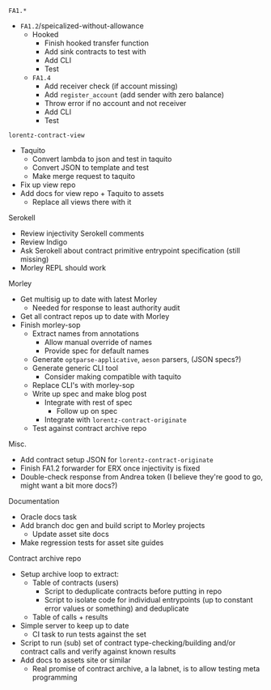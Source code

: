 
`FA1.*`
- `FA1.2`/speicalized-without-allowance
  * Hooked
    + Finish hooked transfer function
    + Add sink contracts to test with
    + Add CLI
    + Test
  * `FA1.4`
    + Add receiver check (if account missing)
    + Add `register_account` (add sender with zero balance)
    + Throw error if no account and not receiver
    + Add CLI
    + Test

`lorentz-contract-view`
- Taquito
  * Convert lambda to json and test in taquito
  * Convert JSON to template and test
  * Make merge request to taquito
- Fix up view repo
- Add docs for view repo + Taquito to assets
  * Replace all views there with it

Serokell
- Review injectivity Serokell comments
- Review Indigo
- Ask Serokell about contract primitive entrypoint specification (still missing)
- Morley REPL should work

Morley
- Get multisig up to date with latest Morley
  * Needed for response to least authority audit
- Get all contract repos up to date with Morley
- Finish morley-sop
  * Extract names from annotations
    + Allow manual override of names
    + Provide spec for default names
  * Generate `optparse-applicative`, `aeson` parsers, (JSON specs?)
  * Generate generic CLI tool
    + Consider making compatible with taquito
  * Replace CLI's with morley-sop
  * Write up spec and make blog post
    + Integrate with rest of spec
      - Follow up on spec
    + Integrate with `lorentz-contract-originate`
  * Test against contract archive repo

Misc.
- Add contract setup JSON for `lorentz-contract-originate`
- Finish FA1.2 forwarder for ERX once injectivity is fixed
- Double-check response from Andrea token (I believe they're good to go, might want a bit more docs?)

Documentation
- Oracle docs task
- Add branch doc gen and build script to Morley projects
  * Update asset site docs
- Make regression tests for asset site guides

Contract archive repo
- Setup archive loop to extract:
  * Table of contracts (users)
    + Script to deduplicate contracts before putting in repo
    + Script to isolate code for individual entrypoints (up to constant error values or something) and deduplicate
  * Table of calls + results
- Simple server to keep up to date
  * CI task to run tests against the set
- Script to run (sub) set of contract type-checking/building and/or contract calls and verify against known results
- Add docs to assets site or similar
  * Real promise of contract archive, a la labnet, is to allow testing meta programming

